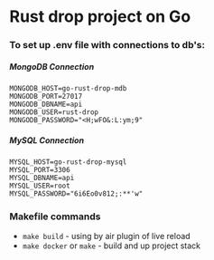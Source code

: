 # Rust drop project on Go

### To set up .env file with connections to db's:
##### MongoDB Connection
```
MONGODB_HOST=go-rust-drop-mdb
MONGODB_PORT=27017
MONGODB_DBNAME=api
MONGODB_USER=rust-drop
MONGODB_PASSWORD="<H;wFO&:L:ym;9"
```
##### MySQL Connection 
```
MYSQL_HOST=go-rust-drop-mysql
MYSQL_PORT=3306
MYSQL_DBNAME=api
MYSQL_USER=root
MYSQL_PASSWORD="6i6Eo0v812;:**'w"
```

### Makefile commands
- `make build` - using by air plugin of live reload
- `make docker` or `make` - build and up project stack
